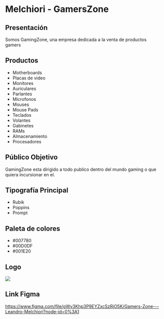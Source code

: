 # Melchiori - GamersZone

## Presentación

Somos GamingZone, una empresa dedicada a la venta de productos gamers

## Productos
- Motherboards
- Placas de video
- Monitores
- Auriculares
- Parlantes
- Microfonos
- Mouses
- Mouse Pads
- Teclados
- Volantes
- Gabinetes
- RAMs
- Almacenamiento
- Procesadores

## Público Objetivo

GamingZone esta dirigido a todo publico dentro del mundo gaming o que quiera incursionar en el.

## Tipografía Principal

- Rubik
- Poppins
- Prompt

## Paleta de colores

- #007780
- #00D0DF
- #001E20

## Logo

<img src="https://raw.githubusercontent.com/xElDelfin/GamingZone/master/Logo2.jpg">

## Link Figma

https://www.figma.com/file/gWv3Khp3P9EYZxcSzRjO5K/Gamers-Zone---Leandro-Melchiori?node-id=0%3A1
